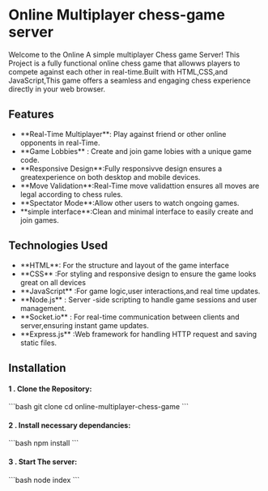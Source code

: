 #  Online Multiplayer  chess-game server

Welcome to the Online A  simple multiplayer Chess game Server! This Project  is a fully functional
online chess game that allowws players to compete against each other in real-time.Built with HTML,CSS,and 
JavaScript,This game offers a seamless and engaging chess experience directly in your web browser.

<h2>Features</h2>
<ul> 
<li>**Real-Time Multiplayer**: Play against friend or other online opponents in real-Time. </li>
<li>**Game Lobbies** : Create and join game lobies with a unique game code.</li>
<li>**Responsive Design**:Fully responsivve design ensures a greatexperience on both desktop and mobile devices.</li>
<li>**Move Validation**:Real-Time move validattion ensures all moves are legal according to chess rules.</li>
<li>**Spectator Mode**:Allow other users to watch ongoing games.</li>
<li>**simple interface**:Clean and minimal interface to easily create and join games.</li>
</ul>

<h2>Technologies Used</h2>
<ul>
  <li>**HTML**: For the structure and layout of the game interface</li>
  <li>**CSS** :For styling and responsive design to ensure the game looks great on all devices</li>
  <li>**JavaScript** :For game logic,user interactions,and real time updates.</li>
  <li>**Node.js** : Server -side scripting to handle game sessions and user management.</li>
  <li>**Socket.io** : For real-time communication between clients and server,ensuring instant game updates.</li>
  <li>**Express.js** :Web framework for handling HTTP request and saving static files.</li>
</ul>

<h2>Installation</h2>
<h4>1 . Clone the Repository: </h4>
```bash
git clone 
cd online-multiplayer-chess-game
```

<h4>2 . Install necessary dependancies: </h4>
```bash
npm install
```
<h4>3 . Start The server: </h4>
```bash
node index
```



  
</ul>

